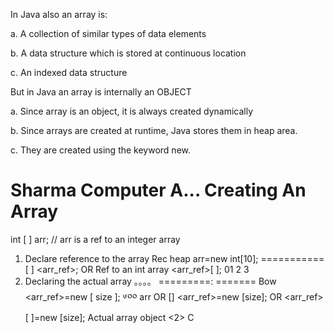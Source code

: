 In Java also an array is:

a. A collection of similar types of data elements

b. A data structure which is stored at continuous location

c. An indexed data structure

But in Java an array is internally an OBJECT

a. Since array is an object, it is always created
dynamically

b. Since arrays are created at runtime, Java stores them
in heap area.

c. They are created using the keyword new.






###
Sharma Computer A...
Creating An Array
===========
int [ ] arr; // arr is a ref to an integer array
1. Declare reference to the array Rec heap
arr=new int[10];
===========
<data type> [ ] <arr_ref>;
OR Ref to an int array
<data type> <arr_ref>[ ];
01 2 3
2. Declaring the actual array 。。。。
=========: ======= Bow
<arr_ref>=new <data type>[ size ];
༦༠༠
arr
OR
<data type> [] <arr_ref>=new <data type> [size];
OR
<data type> <arr_ref>[ ]=new <data type> [size]; Actual array object
<2> C

